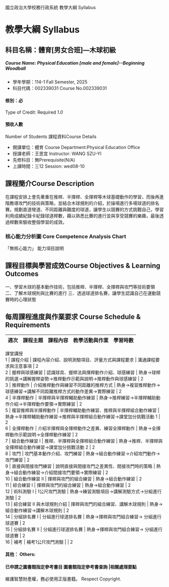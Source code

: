 國立政治大學校務行政系統 教學大綱 Syllabus
# 教學大綱 Syllabus
##  科目名稱：體育[男女合班]—木球初級
#####  Course Name: Physical Education [male and female]--Beginning Woodball
  * 學年學期：114-1 Fall Semester, 2025 
  * 科目代碼：002339031 Course No.002339031
#### 修別：必
Type of Credit: Required 
_1.0_
#### 預收人數
Number of Students
課程資料Course Details
  * 開課單位：體育 Course Department:Physical Education Office 
  * 授課老師：王思宜 Instructor: WANG SZU-YI 
  * 先修科目：無Prerequisite(N/A)
  * 上課時間：三12 Session: wed08-10
##  課程簡介Course Description
在課程安排上會先著重在推桿、半揮桿、全揮桿等木球基礎動作的學習，而後再進階教導攻門的技術與策略，並結合木球規則的介紹，於操場進行多場球道的排名賽。規劃直道彎道、不同距離與難度的球道，讓學生以競賽的方式挑戰自己，學習利用成績紀錄卡紀錄球道桿數，藉以熟悉比賽的進行並與享受競賽的樂趣，最後透過桿數來驗收整個學習的成效。
###  核心能力分析圖 Core Competence Analysis Chart
「無核心能力」 
能力項目說明
##  課程目標與學習成效Course Objectives & Learning Outcomes 
一、學習木球的基本動作技術，包括推桿、半揮桿、全揮桿與攻門等技術要領
二、了解木球規則與比賽的進行
三、透過球道排名賽，讓學生認識自己在運動競賽時的心理狀態
##  每周課程進度與作業要求 Course Schedule & Requirements
週次 |  課程主題 |  課程內容 |  教學活動與作業 |  學習時數  
---|---|---|---|---  
課堂講授  
1 |  課程介紹 |  課程內容介紹、說明測驗項目、評量方式與課程要求 |  溝通課程要求與注意事項 |  2  
2 |  握桿與球感練習 |  認識球具、握桿法與揮桿動作介紹、球感練習 |  熱身→球桿的挑選→講解握桿姿勢→推桿動作示範與說明→推桿動作與球感練習 |  2  
3 |  推桿動作 |  介紹推桿動作與練習不同距離的推桿方式 |  熱身→複習推桿動作→球感練習→講解不同距離推桿方式的動作差異→實際練習 |  2  
4 |  半揮桿動作 |  半揮桿與半揮桿輔助動作練習 |  熱身→推桿練習→半揮桿輔助動作介紹→半揮桿動作要領→實際練習 |  2  
5 |  複習推桿與半揮桿動作 |  半揮桿輔助動作練習、推桿與半揮桿組合動作練習 |  熱身→半揮桿輔助動作練習→推桿與半揮桿組合動作練習→課堂加分挑戰活動 1 |  2  
6 |  全揮桿動作 |  介紹半揮桿與全揮桿動作之差異、練習全揮桿動作 |  熱身→全揮桿動作示範說明→全揮桿動作練習 |  2  
7 |  組合動作練習 I |  推桿、半揮桿與全揮桿組合動作練習 |  熱身→推桿、半揮桿與全揮桿組合動作練習→課堂加分挑戰活動 2 |  2  
8 |  攻門 |  攻門基本動作介紹、攻門練習 |  熱身→組合動作練習→介紹攻門動作→攻門練習 |  2  
9 |  直接與間接攻門練習 |  說明直接與間接攻門之差異性、間接攻門時的策略 |  熱身→組合動作練習→介紹間接攻門要領→實際練習 |  2  
10 |  組合動作練習 II |  揮桿與攻門的組合練習 |  熱身→組合動作練習 |  2  
11 | 綜合練習 I | 揮桿與攻門的組合練習 | 熱身→組合動作練習 |  2  
12 | 術科測驗 I | 1公尺攻門測驗 |  熱身→練習測驗項目→講解測驗方式→分組進行測驗 |  2  
13 |  綜合練習 II 與木球規則介紹 |  揮桿與攻門的組合練習、講解木球規則 | 熱身→組合動作練習→講解木球規則 |  2  
14 |  分組排名賽 I | 分組進行球道排名賽 |  熱身→揮桿與攻門組合練習→ 分組進行球道賽 |  2  
15 |  分組排名賽 II |  分組進行球道排名賽 |  熱身→揮桿與攻門組合練習→ 分組進行球道賽 |  2  
16 | 補考 | 補考1公尺攻門測驗 |  |  2  
####  其他： Others:
####  已申請之圖書館指定參考書目  圖書館指定參考書查詢 |相關處理要點
維護智慧財產權，務必使用正版書籍。 Respect Copyright.